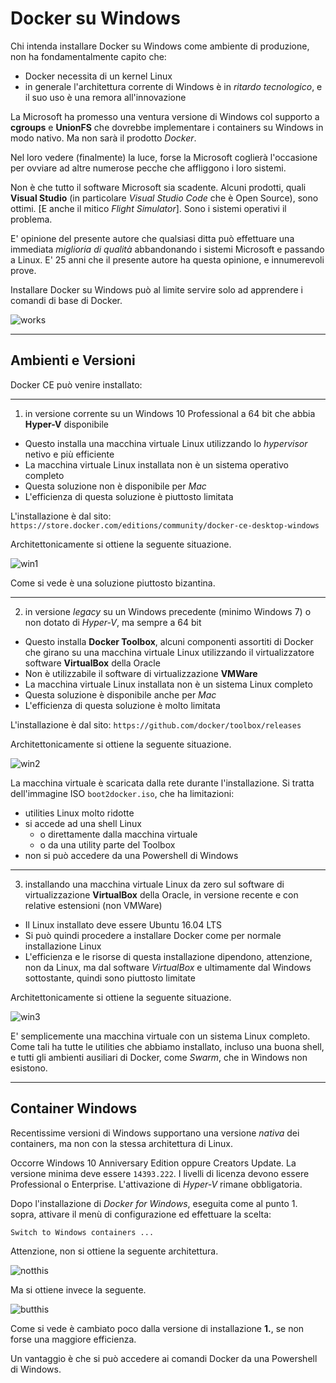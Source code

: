# Docker su Windows

Chi intenda installare Docker su Windows come ambiente di produzione, non ha fondamentalmente capito che:

* Docker necessita di un kernel Linux
* in generale l'architettura corrente di Windows è in _ritardo tecnologico_, e il suo uso è una remora all'innovazione

La Microsoft ha promesso una ventura versione di Windows col supporto a **cgroups** e **UnionFS** che dovrebbe implementare i containers su Windows in modo nativo. Ma non sarà il prodotto _Docker_.

Nel loro vedere (finalmente) la luce, forse la Microsoft coglierà l'occasione per ovviare ad altre numerose pecche che affliggono i loro sistemi.

Non è che tutto il software Microsoft sia scadente. Alcuni prodotti, quali **Visual Studio** (in particolare _Visual Studio Code_ che è Open Source), sono ottimi. [E anche il mitico _Flight Simulator_]. Sono i sistemi operativi il problema.

E' opinione del presente autore che qualsiasi ditta può effettuare una immediata _miglioria di qualità_ abbandonando i sistemi Microsoft e passando a Linux. E' 25 anni che il presente autore ha questa opinione, e innumerevoli prove.

Installare Docker su Windows può al limite servire solo ad apprendere i comandi di base di Docker.

![works](../gitbook/images/works.png)

---

## Ambienti e Versioni

Docker CE può venire installato:

---

1. in versione corrente su un Windows 10 Professional a 64 bit che abbia **Hyper-V** disponibile
* Questo installa una macchina virtuale Linux utilizzando lo _hypervisor_ netivo e più efficiente
* La macchina virtuale Linux installata non è un sistema operativo completo
* Questa soluzione non è disponibile per _Mac_
* L'efficienza di questa soluzione è piuttosto limitata

L'installazione è dal sito: `https://store.docker.com/editions/community/docker-ce-desktop-windows`

Architettonicamente si ottiene la seguente situazione.

![win1](../gitbook/images/win1.png)

Come si vede è una soluzione piuttosto bizantina.

---

2. in versione _legacy_ su un Windows precedente (minimo Windows 7) o non dotato di _Hyper-V_, ma sempre a 64 bit
* Questo installa **Docker Toolbox**, alcuni componenti assortiti di Docker che girano su una macchina virtuale Linux utilizzando il virtualizzatore software **VirtualBox** della Oracle
* Non è utilizzabile il software di virtualizzazione **VMWare**
* La macchina virtuale Linux installata non è un sistema Linux completo
* Questa soluzione è disponibile anche per _Mac_
* L'efficienza di questa soluzione è molto limitata

L'installazione è dal sito: `https://github.com/docker/toolbox/releases`

Architettonicamente si ottiene la seguente situazione.

![win2](../gitbook/images/win2.png)

La macchina virtuale è scaricata dalla rete durante l'installazione. Si tratta dell'immagine ISO `boot2docker.iso`, che ha limitazioni:
* utilities Linux molto ridotte
* si accede ad una shell Linux
    * o direttamente dalla macchina virtuale
    * o da una utility parte del Toolbox
* non si può accedere da una Powershell di Windows

---

3. installando una macchina virtuale Linux da zero sul software di virtualizzazione **VirtualBox** della Oracle, in versione recente e con relative estensioni (non VMWare)
* Il Linux installato deve essere Ubuntu 16.04 LTS
* Si può quindi procedere a installare Docker come per normale installazione Linux
* L'efficienza e le risorse di questa installazione dipendono, attenzione, non da Linux, ma dal software _VirtualBox_ e ultimamente dal Windows sottostante, quindi sono piuttosto limitate

Architettonicamente si ottiene la seguente situazione.

![win3](../gitbook/images/win3.png)

E' semplicemente una macchina virtuale con un sistema Linux completo. Come tali ha tutte le utilities che abbiamo installato, incluso una buona shell, e tutti gli ambienti ausiliari di Docker, come _Swarm_, che in Windows non esistono.

---

## Container Windows

Recentissime versioni di Windows supportano una versione _nativa_ dei containers, ma non con la stessa architettura di Linux.

Occorre Windows 10 Anniversary Edition oppure Creators Update. La versione minima deve essere `14393.222`. I livelli di licenza devono essere Professional o Enterprise. L'attivazione di _Hyper-V_ rimane obbligatoria.

Dopo l'installazione di _Docker for Windows_, eseguita come al punto 1. sopra, attivare il menù di configurazione ed effettuare la scelta:
```
Switch to Windows containers ...
```

Attenzione, non si ottiene la seguente architettura.

![notthis](../gitbook/images/notthis.png)

Ma si ottiene invece la seguente.

![butthis](../gitbook/images/butthis.png)

Come si vede è cambiato poco dalla versione di installazione **1.**, se non forse una maggiore efficienza.

Un vantaggio è che si può accedere ai comandi Docker da una Powershell di Windows.
